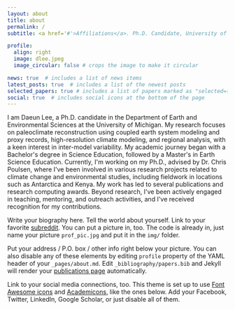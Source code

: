 ```yaml
---
layout: about
title: about
permalink: /
subtitle: <a href='#'>Affiliations</a>. Ph.D. Candidate, University of Michigan, Department of Earth and Environmental Sciences

profile:
  align: right
  image: dlee.jpeg
  image_circular: false # crops the image to make it circular

news: true  # includes a list of news items
latest_posts: true  # includes a list of the newest posts
selected_papers: true # includes a list of papers marked as "selected={true}"
social: true  # includes social icons at the bottom of the page
---
```


I am Daeun Lee, a Ph.D. candidate in the Department of Earth and Environmental Sciences at the University of Michigan. My research focuses on paleoclimate reconstruction using coupled earth system modeling and proxy records, high-resolution climate modeling, and regional analysis, with a keen interest in inter-model variability. My academic journey began with a Bachelor's degree in Science Education, followed by a Master's in Earth Science Education. Currently, I'm working on my Ph.D., advised by Dr. Chris Poulsen, where I've been involved in various research projects related to climate change and environmental studies, including fieldwork in locations such as Antarctica and Kenya. My work has led to several publications and research computing awards. Beyond research, I've been actively engaged in teaching, mentoring, and outreach activities, and I've received recognition for my contributions.

Write your biography here. Tell the world about yourself. Link to your favorite [subreddit](http://reddit.com). You can put a picture in, too. The code is already in, just name your picture `prof_pic.jpg` and put it in the `img/` folder.

Put your address / P.O. box / other info right below your picture. You can also disable any of these elements by editing `profile` property of the YAML header of your `_pages/about.md`. Edit `_bibliography/papers.bib` and Jekyll will render your [publications page](/al-folio/publications/) automatically.

Link to your social media connections, too. This theme is set up to use [Font Awesome icons](https://fontawesome.com/) and [Academicons](https://jpswalsh.github.io/academicons/), like the ones below. Add your Facebook, Twitter, LinkedIn, Google Scholar, or just disable all of them.
